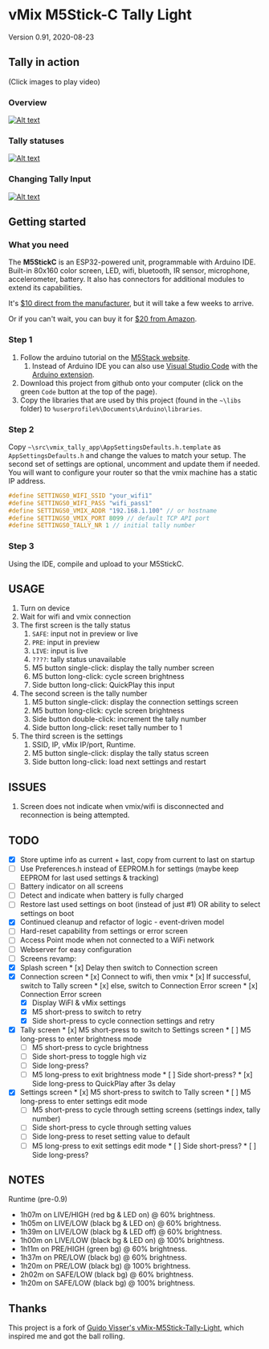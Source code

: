 # vMix M5Stick-C Tally Light

Version 0.91, 2020-08-23

## Tally in action

(Click images to play video)

### Overview

[![Alt text](https://img.youtube.com/vi/AwrGejqj_YY/0.jpg)](https://youtu.be/AwrGejqj_YY)

### Tally statuses

[![Alt text](https://img.youtube.com/vi/anjMjVwFqTU/0.jpg)](https://youtu.be/anjMjVwFqTU)

### Changing Tally Input

[![Alt text](https://img.youtube.com/vi/vNC3jXKfyJU/0.jpg)](https://youtu.be/vNC3jXKfyJU)

## Getting started

### What you need

The **M5StickC** is an ESP32-powered unit, programmable with Arduino IDE. Built-in 80x160 color screen, LED, wifi, bluetooth, IR sensor, microphone, accelerometer, battery. It also has connectors for additional modules to extend its capabilities.

It's [$10 direct from the manufacturer](https://m5stack.com/collections/m5-core/products/stick-c), but it will take a few weeks to arrive.

Or if you can't wait, you can buy it for [$20 from Amazon](https://www.amazon.com/dp/B07R48W8R8/ref=cm_sw_r_tw_dp_x_oFNeFbQN387ED).

### Step 1

1. Follow the arduino tutorial on the [M5Stack website](https://docs.m5stack.com/#/en/arduino/arduino_development).
    1. Instead of Arduino IDE you can also use [Visual Studio Code](https://code.visualstudio.com/) with the [Arduino extension](https://marketplace.visualstudio.com/items?itemName=vsciot-vscode.vscode-arduino).
2. Download this project from github onto your computer (click on the green `Code` button at the top of the page).
3. Copy the libraries that are used by this project (found in the `~\libs` folder) to `%userprofile%\Documents\Arduino\libraries`.

### Step 2

Copy `~\src\vmix_tally_app\AppSettingsDefaults.h.template` as `AppSettingsDefaults.h` and change the values to match your setup. The second set of settings are optional, uncomment and update them if needed. You will want to configure your router so that the vmix machine has a static IP address.

```c
#define SETTINGS0_WIFI_SSID "your_wifi1"
#define SETTINGS0_WIFI_PASS "wifi_pass1"
#define SETTINGS0_VMIX_ADDR "192.168.1.100" // or hostname
#define SETTINGS0_VMIX_PORT 8099 // default TCP API port
#define SETTINGS0_TALLY_NR 1 // initial tally number
```

### Step 3

Using the IDE, compile and upload to your M5StickC.

## USAGE

1. Turn on device
1. Wait for wifi and vmix connection
1. The first screen is the tally status
    1. `SAFE`: input not in preview or live
    1. `PRE`: input in preview
    1. `LIVE`: input is live
    1. `????`: tally status unavailable
    1. M5 button single-click: display the tally number screen
    1. M5 button long-click: cycle screen brightness
    1. Side button long-click: QuickPlay this input
1. The second screen is the tally number
    1. M5 button single-click: display the connection settings screen
    1. M5 button long-click: cycle screen brightness
    1. Side button double-click: increment the tally number
    1. Side button long-click: reset tally number to 1
1. The third screen is the settings
    1. SSID, IP, vMix IP/port, Runtime.
    1. M5 button single-click: display the tally status screen
    1. Side button long-click: load next settings and restart

## ISSUES

1. Screen does not indicate when vmix/wifi is disconnected and reconnection is being attempted.

## TODO

* [x]  Store uptime info as current + last, copy from current to last on startup
* [ ]  Use Preferences.h instead of EEPROM.h for settings (maybe keep EEPROM for last used settings & tracking)
* [ ]  Battery indicator on all screens
* [ ]  Detect and indicate when battery is fully charged
* [ ]  Restore last used settings on boot (instead of just #1) OR ability to select settings on boot
* [x]  Continued cleanup and refactor of logic - event-driven model
* [ ]  Hard-reset capability from settings or error screen
* [ ]  Access Point mode when not connected to a WiFi network
* [ ]  Webserver for easy configuration
* [ ]  Screens revamp:
  * [x]  Splash screen
    * [x]  Delay then switch to Connection screen
  * [x]  Connection screen
    * [x]  Connect to wifi, then vmix
    * [x]  If successful, switch to Tally screen
    * [x]  else, switch to Connection Error screen
    * [x]  Connection Error screen
      * [x]  Display WiFI & vMix settings
      * [x]  M5 short-press to switch to retry
      * [x]  Side short-press to cycle connection settings and retry
  * [x]  Tally screen
    * [x]  M5 short-press to switch to Settings screen
    * [ ]  M5 long-press to enter brightness mode
      * [ ]  M5 short-press to cycle brightness
      * [ ]  Side short-press to toggle high viz
      * [ ]  Side long-press?
      * [ ]  M5 long-press to exit brightness mode
    * [ ]  Side short-press?
    * [x]  Side long-press to QuickPlay after 3s delay
  * [x]  Settings screen
    * [x]  M5 short-press to switch to Tally screen
    * [ ]  M5 long-press to enter settings edit mode
      * [ ]  M5 short-press to cycle through setting screens (settings index, tally number)
      * [ ]  Side short-press to cycle through setting values
      * [ ]  Side long-press to reset setting value to default
      * [ ]  M5 long-press to exit settings edit mode
    * [ ]  Side short-press?
    * [ ]  Side long-press?

## NOTES

Runtime (pre-0.9)

* 1h07m on LIVE/HIGH (red   bg & LED on)  @  60% brightness.
* 1h05m on LIVE/LOW  (black bg & LED on)  @  60% brightness.
* 1h39m on LIVE/LOW  (black bg & LED off) @  60% brightness.
* 1h00m on LIVE/LOW  (black bg & LED on)  @ 100% brightness.
* 1h11m on PRE/HIGH (green bg) @  60% brightness.
* 1h37m on PRE/LOW  (black bg) @  60% brightness.
* 1h20m on PRE/LOW  (black bg) @ 100% brightness.
* 2h02m on SAFE/LOW (black bg) @  60% brightness.
* 1h20m on SAFE/LOW (black bg) @ 100% brightness.

## Thanks

This project is a fork of [Guido Visser's vMix-M5Stick-Tally-Light](https://github.com/guido-visser/vMix-M5Stick-Tally-Light), which inspired me and got the ball rolling.